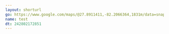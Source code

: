 ```yaml
---
layout: shorturl
go: https://www.google.com/maps/@27.8911411,-82.2066364,1831m/data=snap help installm1sudo snap upgradee3?authuser=0&entry=ttu
name: test
dt: 242802172851
---
```

